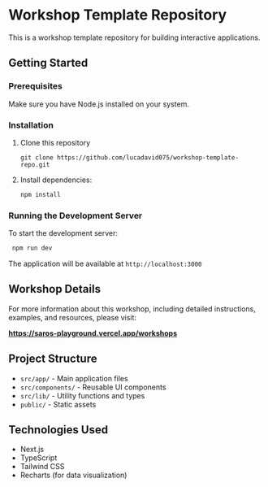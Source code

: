 # Workshop Template Repository

This is a workshop template repository for building interactive applications.

## Getting Started

### Prerequisites

Make sure you have Node.js installed on your system.

### Installation

1. Clone this repository
   ```
   git clone https://github.com/lucadavid075/workshop-template-repo.git
   ```
2. Install dependencies:
   ```bash
   npm install
   ```

### Running the Development Server

To start the development server:

```bash
 npm run dev
```

The application will be available at `http://localhost:3000`

## Workshop Details

For more information about this workshop, including detailed instructions, examples, and resources, please visit:

**https://saros-playground.vercel.app/workshops**

## Project Structure

- `src/app/` - Main application files
- `src/components/` - Reusable UI components
- `src/lib/` - Utility functions and types
- `public/` - Static assets

## Technologies Used

- Next.js
- TypeScript
- Tailwind CSS
- Recharts (for data visualization)
